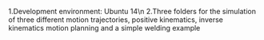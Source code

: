 1.Development environment: Ubuntu 14\n
2.Three folders for the simulation of three different motion trajectories, positive kinematics, inverse kinematics motion planning and a simple welding example
